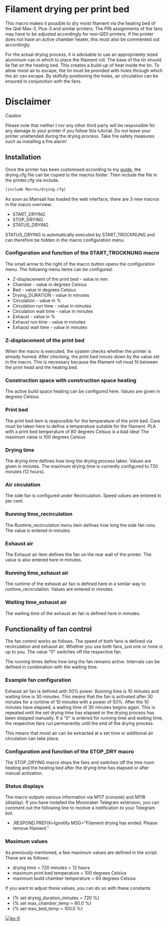 # **Filament drying per print bed**

This macro makes it possible to dry moist filament via the heating bed of the Qidi Max-3, Plus-3 and similar printers.
The PIN assignments of the fans may have to be adjusted accordingly for non-QIDI printers. 
If the printer does not have an active chamber heater, this must also be commented out accordingly.

For the actual drying process, it is advisable to use an appropriately sized aluminium can in which to place the filament roll. The base of the tin should lie flat on the heating bed.
This creates a build-up of heat inside the tin.
To allow moist air to escape, the tin must be provided with holes through which the air can escape. By skilfully positioning the holes, air circulation can be ensured in conjunction with the fans.

# **Disclaimer**
> [!CAUTION]
> Please note that neither I nor any other third party will be responsible for any damage to your printer if you follow this tutorial.
> Do not leave your printer unattended during the drying process. Take fire safety measures such as installing a fire alarm!

## Installation

Once the printer has been customised according to my <a href="https://github.com/leadustin/QIDI-up2date-english/blob/main/Klipper-Update/update%2Bupgrade.md">guide</a>, the drying.cfg file can be copied to the macros folder.
Then include the file in the printer.cfg via include.
```bash
[include Macros/drying.cfg]
```
As soon as Mainsail has loaded the web interface, there are 3 new macros in the macro overview.
+ START_DRYING
+ STOP_DRYING
+ STATUS_DRYING

STATUS_DRYING is automatically executed by START_TROCKNUNG and can therefore be hidden in the macro configuration menu.

### Configuration and function of the START_TROCKNUNG macro
The small arrow to the right of the macro button opens the configuration menu. The following menu items can be configured:
+ Z-displacement of the print bed - value in mm
+ Chamber - value in degrees Celsius
+ Bed - value in degrees Celsius
+ Drying_DURATION - value in minutes
+ Circulation - value in % 
+ Circulation run time - value in minutes
+ Circulation wait time - value in minutes
+ Exhaust - value in % 
+ Exhaust run time - value in minutes
+ Exhaust wait time - value in minutes

### Z-displacement of the print bed

When the macro is executed, the system checks whether the printer is already homed. After checking, the print bed moves down by the value set in the macro.
This is necessary because the filament roll must fit between the print head and the heating bed.

### Construction space with construction space heating

The active build space heating can be configured here. Values are given in degrees Celsius.

### Print bed

The print bed item is responsible for the temperature of the print bed. Care must be taken here to define a temperature suitable for the filament. 
PLA with a print bed temperature of 80 degrees Celsius is a bad idea! The maximum value is 100 degrees Celsius.

### Drying time

The drying time defines how long the drying process takes. Values are given in minutes. The maximum drying time is currently configured to 720 minutes (12 hours).

### Air circulation

The side fan is configured under Recirculation. Speed values are entered in per cent.

### Running time_recirculation

The Runtime_recirculation menu item defines how long the side fan runs. The value is entered in minutes.

### Exhaust air

The Exhaust air item defines the fan on the rear wall of the printer. The value is also entered here in minutes.

### Running time_exhaust air

The runtime of the exhaust air fan is defined here in a similar way to runtime_recirculation. Values are entered in minutes.

### Waiting time_exhaust air

The waiting time of the exhaust air fan is defined here in minutes.


## Functionality of fan control

The fan control works as follows. The speed of both fans is defined via recirculation and exhaust air. Whether you use both fans, just one or none is up to you.
The value "0" switches off the respective fan.

The running times define how long the fan remains active. Intervals can be defined in combination with the waiting time.

### Example fan configuration

Exhaust air fan is defined with 50% power. Running time is 10 minutes and waiting time is 30 minutes. 
This means that the fan is activated after 30 minutes for a runtime of 10 minutes with a power of 50%. After the 10 minutes have elapsed, a waiting time of 30 minutes begins again.
This is repeated until the set drying time has elapsed or the drying process has been stopped manually.
If a "0" is entered for running time and waiting time, the respective fans run permanently until the end of the drying process.

This means that moist air can be extracted at a set time or additional air circulation can take place.

### Configuration and function of the STOP_DRY macro

The STOP_DRYING macro stops the fans and switches off the tree room heating and the heating bed after the drying time has elapsed or after manual activation.

### Status displays

The macro outputs various information via M117 (console) and M118 (display).
If you have installed the Moonraker Telegram extension, you can comment out the following line to receive a notification to your Telegram bot.

+ ;RESPOND PREFIX=tgnotify MSG="Filament drying has ended. Please remove filament."

### Maximum values

As previously mentioned, a few maximum values are defined in the script. These are as follows:

+ drying time = 720 minutes = 12 hours
+ maximum print bed temperature = 100 degrees Celsius
+ maximum build chamber temperature = 60 degrees Celsius

If you want to adjust these values, you can do so with these constants

+ {% set drying_duration_minutes = 720 %}
+ {% set max_chamber_temp = 60.0 %}
+ {% set max_bed_temp = 100.0 %}


[![ko-fi](https://ko-fi.com/img/githubbutton_sm.svg)](https://ko-fi.com/G2G7VMD0W)

